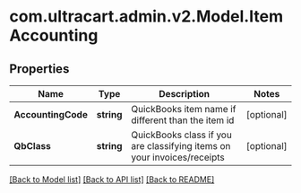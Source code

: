 # com.ultracart.admin.v2.Model.ItemAccounting
## Properties

Name | Type | Description | Notes
------------ | ------------- | ------------- | -------------
**AccountingCode** | **string** | QuickBooks item name if different than the item id | [optional] 
**QbClass** | **string** | QuickBooks class if you are classifying items on your invoices/receipts | [optional] 

[[Back to Model list]](../README.md#documentation-for-models) [[Back to API list]](../README.md#documentation-for-api-endpoints) [[Back to README]](../README.md)

